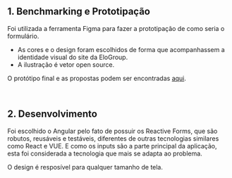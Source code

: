 ## 1. Benchmarking e Prototipação

Foi utilizada a ferramenta Figma para fazer a prototipação de como seria o formulário.
* As cores e o design foram escolhidos de forma que acompanhassem a identidade visual do site da EloGroup.
* A ilustração é vetor open source.

O protótipo final e as propostas podem ser encontradas [aqui](https://www.figma.com/file/VkMh0GFZisjpcIeaMIkM0Y/EloGroup?node-id=1%3A2). 

<br>

## 2. Desenvolvimento

Foi escolhido o Angular pelo fato de possuir os Reactive Forms, que são robutos, reusáveis e testáveis, diferentes de outras tecnologias similares como React e VUE. E como os inputs são a parte principal da aplicação, esta foi considerada a tecnologia que mais se adapta ao problema.

O design é resposível para qualquer tamanho de tela.